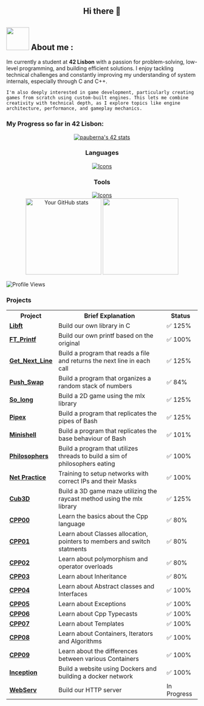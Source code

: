 <div align="center">

## Hi there 👋
</div>

<p>
    <h2><img src="https://giphy.com/stickers/PizzaNinjas-pizza-ninjas-pizzaninjas-ninja-UmWpVKOvNEv6CHVtl7" width="60"> About me :</h2>
<p>
<p>
	Im currently a student at <strong>42 Lisbon</strong> with a passion for problem-solving, low-level programming, and building efficient solutions. I enjoy tackling technical challenges and constantly improving my understanding of system internals, especially through C and C++.

	I'm also deeply interested in game development, particularly creating games from scratch using custom-built engines. This lets me combine creativity with technical depth, as I explore topics like engine architecture, performance, and gameplay mechanics.
</p>

### My Progress so far in 42 Lisbon:
<div align="center">
  <a href="https://github.com/oakoudad/badge42"><img src="https://badge.mediaplus.ma/darkblue/pauberna?1337Badge=off&UM6P=off" alt="pauberna's 42 stats" /></a>
  </a>
</div>

<div align="center">

### Languages
  <a href="https://skillicons.dev">
    <img src="https://skillicons.dev/icons?i=c,cpp,bash,html,css" alt="Icons" />
  </a>
</div>

<div align="center">
  
### Tools
  <a href="https://skillicons.dev">
    <img src="https://skillicons.dev/icons?i=linux,vscode,vim,git,github,nginx,wordpress,docker" alt="Icons" />
  </a>
</div>
<div align="center">
  <img height="199.5em" src="https://github-readme-stats.vercel.app/api?username=PBjr2002&show_icons=true&theme=holi" alt="Your GitHub stats">
  <img height="199.5em" src="https://github-readme-stats.vercel.app/api/top-langs/?username=PBjr2002&layout=compact&langs_count=8&theme=holi"/>
</div>

![Profile Views](https://komarev.com/ghpvc/?username=PBjr2002&color=blue&style=flat-square)

### Projects
<div align="center" style="max-width: 800px; margin: auto;">
	<table>
		<tr>
			<th>Project</th>
			<th>Brief Explanation</th>
			<th>Status</th>
		</tr>
		<tr>
			<td><b><a href="https://github.com/PBjr2002/Libft">Libft</a></b></td>
			<td>Build our own library in C</td>
			<td>✅ 125%</td>
		</tr>
		<tr>
			<td><b><a href="https://github.com/PBjr2002/FT_Printf">FT_Printf</a></b></td>
			<td>Build our own printf based on the original</td>
			<td>✅ 100%</td>
		</tr>
		<tr>
			<td><b><a href="https://github.com/PBjr2002/Get_Next_Line">Get_Next_Line</a></b></td>
			<td>Build a program that reads a file and returns the next line in each call</td>
			<td>✅ 125%</td>
		</tr>
		<tr>
			<td><b><a href="https://github.com/PBjr2002/Push_Swap">Push_Swap</a></b></td>
			<td>Build a program that organizes a random stack of numbers</td>
			<td>✅ 84%</td>
		</tr>
		<tr>
			<td><b><a href="https://github.com/PBjr2002/So_Long">So_long</a></b></td>
			<td>Build a 2D game using the mlx library</td>
			<td>✅ 125%</td>
		</tr>
		<tr>
			<td><b><a href="https://github.com/PBjr2002/Pipex">Pipex</a></b></td>
			<td>Build a program that replicates the pipes of Bash</td>
			<td>✅ 125%</td>
		</tr>
		<tr>
			<td><b><a href="https://github.com/PBjr2002/Minishell">Minishell</a></b></td>
			<td>Build a program that replicates the base behaviour of Bash</td>
			<td>✅ 101%</td>
		</tr>
		<tr>
			<td><b><a href="https://github.com/PBjr2002/philosophers">Philosophers</a></b></td>
			<td>Build a program that utilizes threads to build a sim of philosophers eating</td>
			<td>✅ 100%</td>
		</tr>
		<tr>
			<td><b><a href="https://github.com/PBjr2002/Net_Practice">Net Practice</a></b></td>
			<td>Training to setup networks with correct IPs and their Masks</td>
			<td>✅ 100%</td>
		</tr>
		<tr>
			<td><b><a href="https://github.com/PBjr2002/Cub3d">Cub3D</a></b></td>
			<td>Build a 3D game maze utilizing the raycast method using the mlx library</td>
			<td>✅ 125%</td>
		</tr>
		<tr>
			<td><b><a href="https://github.com/PBjr2002/CPP00">CPP00</a></b></td>
			<td>Learn the basics about the Cpp language</td>
			<td>✅ 80%</td>
		</tr>
		<tr>
			<td><b><a href="https://github.com/PBjr2002/CPP01">CPP01</a></b></td>
			<td>Learn about Classes allocation, pointers to members and switch statments</td>
			<td>✅ 80%</td>
		</tr>
		<tr>
			<td><b><a href="https://github.com/PBjr2002/CPP02">CPP02</a></b></td>
			<td>Learn about polymorphism and operator overloads</td>
			<td>✅ 80%</td>
		</tr>
		<tr>
			<td><b><a href="https://github.com/PBjr2002/CPP03">CPP03</a></b></td>
			<td>Learn about Inheritance</td>
			<td>✅ 80%</td>
		</tr>
		<tr>
			<td><b><a href="https://github.com/PBjr2002/CPP04">CPP04</a></b></td>
			<td>Learn about Abstract classes and Interfaces</td>
			<td>✅ 100%</td>
		</tr>
		<tr>
			<td><b><a href="https://github.com/PBjr2002/CPP05">CPP05</a></b></td>
			<td>Learn about Exceptions</td>
			<td>✅ 100%</td>
		</tr>
		<tr>
			<td><b><a href="https://github.com/PBjr2002/CPP06">CPP06</a></b></td>
			<td>Learn about Cpp Typecasts</td>
			<td>✅ 100%</td>
		</tr>
		<tr>
			<td><b><a href="https://github.com/PBjr2002/CPP07">CPP07</a></b></td>
			<td>Learn about Templates</td>
			<td>✅ 100%</td>
		</tr>
		<tr>
			<td><b><a href="https://github.com/PBjr2002/CPP08">CPP08</a></b></td>
			<td>Learn about Containers, Iterators and Algorithms</td>
			<td>✅ 100%</td>
		</tr>
		<tr>
			<td><b><a href="https://github.com/PBjr2002/CPP09">CPP09</a></b></td>
			<td>Learn about the differences between various Containers</td>
			<td>✅ 100%</td>
		</tr>
		<tr>
			<td><b><a href="https://github.com/PBjr2002/Inception">Inception</a></b></td>
			<td>Build a website using Dockers and building a docker network</td>
			<td>✅ 100%</td>
		</tr>
		<tr>
			<td><b><a href="https://github.com/mariocos/Webserver/tree/main">WebServ</a></b></td>
			<td>Build our HTTP server</td>
			<td>In Progress</td>
		</tr>
	</table>
</div>

<!--
**PBjr2002/PBjr2002** is a ✨ _special_ ✨ repository because its `README.md` (this file) appears on your GitHub profile.
Update README.md

Here are some ideas to get you started:

- 🔭 I’m currently working on ...
- 🌱 I’m currently learning ...
- 👯 I’m looking to collaborate on ...
- 🤔 I’m looking for help with ...
- 💬 Ask me about ...
- 📫 How to reach me: ...
- 😄 Pronouns: ...
- ⚡ Fun fact: ...
-->
